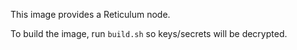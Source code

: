 This image provides a Reticulum node.

To build the image, run `build.sh` so keys/secrets will be decrypted.
